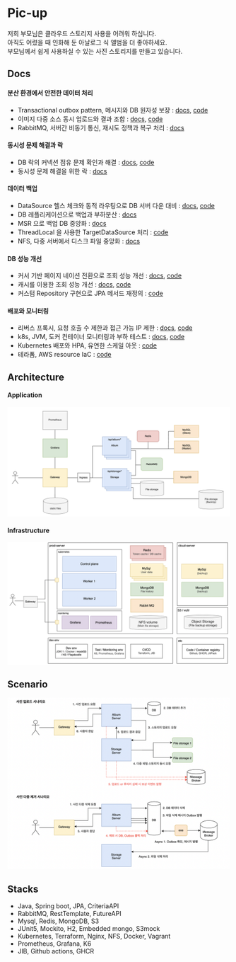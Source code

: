 # Pic-up
저희 부모님은 클라우드 스토리지 사용을 어려워 하십니다.    
아직도 어렸을 때 인화해 둔 아날로그 식 앨범을 더 좋아하세요.        
부모님께서 쉽게 사용하실 수 있는 사진 스토리지를 만들고 있습니다.     

## Docs

#### 분산 환경에서 안전한 데이터 처리
- Transactional outbox pattern, 메시지와 DB 원자성 보장 : [docs](https://ecsimsw.tistory.com/entry/Transactional-outbox-pattern-%EC%9C%BC%EB%A1%9C), [code](https://github.com/ecsimsw/pic-up/blob/main/server-api/api-album/src/main/java/ecsimsw/picup/service/ImageEventOutboxService.java)
- 이미지 다중 소스 동시 업로드와 결과 조합 : [docs](https://ecsimsw.tistory.com/entry/%EC%9D%B4%EB%AF%B8%EC%A7%80-%EC%97%85%EB%A1%9C%EB%93%9C-%EB%B9%84%EB%8F%99%EA%B8%B0-%EC%B2%98%EB%A6%AC-%ED%9B%84-%EA%B2%B0%EA%B3%BC-%EC%A1%B0%ED%95%A9), [code](https://github.com/ecsimsw/pic-up/blob/main/server-api/api-storage/src/main/java/ecsimsw/picup/service/StorageService.java#L49)
- RabbitMQ, 서버간 비동기 통신, 재시도 정책과 복구 처리 : [docs](https://ecsimsw.tistory.com/entry/%EB%A9%94%EC%8B%9C%EC%A7%80-%ED%81%90-%EC%82%AC%EC%9A%A9-%EC%9D%B4%EC%9C%A0%EC%99%80-RabbitMQ-%EC%A3%BC%EC%9A%94%E2%80%93%EC%98%B5%EC%85%98-%EC%9E%AC%EC%95%99-%EC%8B%9C%EB%82%98%EB%A6%AC%EC%98%A4-%EC%86%8C%EA%B0%9C)

#### 동시성 문제 해결과 락
- DB 락의 커넥션 점유 문제 확인과 해결 : [docs](https://ecsimsw.tistory.com/entry/%EB%8F%99%EC%8B%9C%EC%84%B1-%EB%AC%B8%EC%A0%9C-%ED%95%B4%EA%B2%B0-DB-%EC%BB%A4%EB%84%A5%EC%85%98-%EC%A0%90%EC%9C%A0-%ED%99%95%EC%9D%B8%EA%B3%BC-%EC%84%B1%EB%8A%A5-%EA%B0%9C%EC%84%A0), [code](https://github.com/ecsimsw/pic-up/blob/main/server-api/api-album/src/main/java/ecsimsw/picup/album/service/AlbumService.java#L108)
- 동시성 문제 해결을 위한 락 : [docs](https://ecsimsw.tistory.com/entry/%EB%8F%99%EC%8B%9C%EC%84%B1-%ED%85%8C%EC%8A%A4%ED%8A%B8%EC%99%80-%ED%95%B4%EA%B2%B0-%EB%B0%A9%EC%95%88)
  
#### 데이터 백업
- DataSource 헬스 체크와 동적 라우팅으로 DB 서버 다운 대비 : [docs](https://ecsimsw.tistory.com/entry/Dynamic-DataSource-%EB%9D%BC%EC%9A%B0%ED%8C%85%EC%9C%BC%EB%A1%9C-DB-%EC%84%9C%EB%B2%84-%EB%8B%A4%EC%9A%B4%EC%8B%9C-%EC%B2%98%EB%A6%AC), [code](https://github.com/ecsimsw/pic-up/blob/main/server-api/api-album/src/main/java/ecsimsw/picup/config/DataSourceHealth.java#L39)
- DB 레플리케이션으로 백업과 부하분산 : [docs](https://ecsimsw.tistory.com/entry/Mysql-DB-Replication-%EC%9C%BC%EB%A1%9C-%EB%8D%B0%EC%9D%B4%ED%84%B0-%EB%B0%B1%EC%97%85-%EC%BF%BC%EB%A6%AC-%EB%B6%84%EC%82%B0)
- MSR 으로 백업 DB 중앙화 : [docs](https://www.blog.ecsimsw.com/entry/Mysql-DB-Multi-source-replication-%EC%9C%BC%EB%A1%9C-%EB%B0%B1%EC%97%85-%EB%A1%9C%EA%B7%B8-%EB%8D%B0%EC%9D%B4%ED%84%B0-%EC%A4%91%EC%95%99%ED%99%94)
- ThreadLocal 을 사용한 TargetDataSource 처리 : [code](https://github.com/ecsimsw/pic-up/blob/main/server-api/api-album/src/main/java/ecsimsw/picup/config/DataSourceTargetContextHolder.java#L5)
- NFS, 다중 서버에서 디스크 파일 중앙화 : [docs](https://github.com/ecsimsw/pic-up/blob/main/infra-docs/11_nfs.md)

#### DB 성능 개선
- 커서 기반 페이지 네이션 전환으로 조회 성능 개선 : [docs](https://ecsimsw.tistory.com/entry/%EC%BB%A4%EC%84%9C-%EA%B8%B0%EB%B0%98-%ED%8E%98%EC%9D%B4%EC%A7%80%EB%84%A4%EC%9D%B4%EC%85%98-%EB%8D%94%EB%AF%B8-%EB%8D%B0%EC%9D%B4%ED%84%B0-%EC%A4%80%EB%B9%84%EC%99%80-%EC%BF%BC%EB%A6%AC-%ED%85%8C%EC%8A%A4%ED%8A%B8), [code](https://github.com/ecsimsw/pic-up/blob/main/server-api/api-album/src/main/java/ecsimsw/picup/album/service/PictureService.java#L124)
- 캐시를 이용한 조회 성능 개선 : [docs](https://www.blog.ecsimsw.com/entry/%EC%BA%90%EC%8B%9C%EB%A1%9C-%EC%A1%B0%ED%9A%8C-%EC%84%B1%EB%8A%A5-%EA%B0%9C%EC%84%A0-%EB%A0%88%EB%94%94%EC%8A%A4-%EC%BA%90%EC%8B%9C-%EC%82%AC%EC%9A%A9-%EC%9D%B4%EC%9C%A0%EC%99%80-%EC%A0%84%EB%9E%B5), [code](https://github.com/ecsimsw/pic-up/blob/main/server-api/api-album/src/main/java/ecsimsw/picup/album/service/PictureService.java#L115)
- 커스텀 Repository 구현으로 JPA 메서드 재정의 : [code](https://github.com/ecsimsw/pic-up/blob/main/server-api/api-album/src/main/java/ecsimsw/picup/album/domain/AlbumSpecRepositoryImpl.java)

#### 배포와 모니터링
- 리버스 프록시, 요청 호출 수 제한과 접근 가능 IP 제한 : [docs](https://ecsimsw.tistory.com/entry/Nginx-%EC%9A%94%EC%B2%AD-%ED%98%B8%EC%B6%9C-%EC%88%98-%EC%A0%9C%ED%95%9C%EA%B3%BC-%EC%A0%91%EA%B7%BC-%EA%B0%80%EB%8A%A5-IP-%EC%A0%9C%ED%95%9C), [code](https://github.com/ecsimsw/pic-up/tree/main/infra-gateway/config)
- k8s, JVM, 도커 컨테이너 모니터링과 부하 테스트 : [docs](https://www.blog.ecsimsw.com/entry/JVM-%EB%AA%A8%EB%8B%88%ED%84%B0%EB%A7%81-%ED%94%84%EB%A1%9C%EB%A9%94%ED%85%8C%EC%9A%B0%EC%8A%A4%EC%99%80-JVM-%EB%A9%94%EB%AA%A8%EB%A6%AC-%ED%8A%9C%EB%8B%9D), [code](https://github.com/ecsimsw/pic-up/tree/main/utils-monitoring)
- Kubernetes 배포와 HPA, 유연한 스케일 아웃
 : [code](https://github.com/ecsimsw/pic-up/tree/main/infra-kubernetes)
- 테라폼, AWS resource IaC : [code](https://github.com/ecsimsw/pic-up/tree/main/infra-terraform)

## Architecture

#### Application
<img width="800" alt="image" src="https://github.com/ecsimsw/pic-up/blob/main/infra-docs/application-arch.png?raw=true">

#### Infrastructure  
<img width="800" alt="image" src="https://github.com/ecsimsw/pic-up/blob/main/infra-docs/infra-arch.png?raw=true">

</br>

## Scenario

<img width="800" alt="image" src="https://github.com/ecsimsw/pic-up/blob/main/infra-docs/user-scenario.png">

<br>

## Stacks
- Java, Spring boot, JPA, CriteriaAPI
- RabbitMQ, RestTemplate, FutureAPI
- Mysql, Redis, MongoDB, S3
- JUnit5, Mockito, H2, Embedded mongo, S3mock
- Kubernetes, Terraform, Nginx, NFS, Docker, Vagrant
- Prometheus, Grafana, K6
- JIB, Github actions, GHCR
